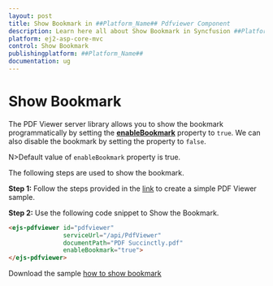 ```yaml
---
layout: post
title: Show Bookmark in ##Platform_Name## Pdfviewer Component
description: Learn here all about Show Bookmark in Syncfusion ##Platform_Name## Pdfviewer component of Syncfusion Essential JS 2 and more.
platform: ej2-asp-core-mvc
control: Show Bookmark
publishingplatform: ##Platform_Name##
documentation: ug
---
```



# Show Bookmark

The PDF Viewer server library allows you to show the bookmark programmatically by setting the [**enableBookmark**](https://ej2.syncfusion.com/javascript/documentation/api/pdfviewer/#enablebookmark) property to `true`. We can also disable the bookmark by setting the property to `false`.

N>Default value of `enableBookmark` property is true.

The following steps are used to show the bookmark.

**Step 1:** Follow the steps provided in the [link](https://ej2.syncfusion.com/aspnetcore/documentation/pdfviewer/getting-started/) to create a simple PDF Viewer sample.

**Step 2:** Use the following code snippet to Show the Bookmark.

```html
<ejs-pdfviewer id="pdfviewer"
               serviceUrl="/api/PdfViewer"
               documentPath="PDF Succinctly.pdf"
               enableBookmark="true">
</ejs-pdfviewer>
```

Download the sample [how to show bookmark](https://www.syncfusion.com/downloads/support/directtrac/general/ze/Coresample-473210677.zip)